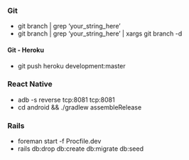 ### Git

- git branch | grep ‘your_string_here’
- git branch | grep ‘your_string_here’ | xargs git branch -d

#### Git - Heroku

- git push heroku development:master

### React Native

- adb -s <device name> reverse tcp:8081 tcp:8081
- cd android && ./gradlew assembleRelease

### Rails

- foreman start -f Procfile.dev
- rails db:drop db:create db:migrate db:seed
